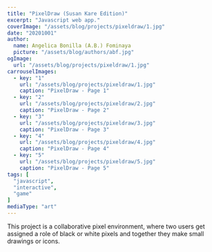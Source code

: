 ```yaml
---
title: "PixelDraw (Susan Kare Edition)"
excerpt: "Javascript web app."
coverImage: "/assets/blog/projects/pixeldraw/1.jpg"
date: "20201001"
author:
  name: Angelica Bonilla (A.B.) Fominaya
  picture: "/assets/blog/authors/abf.jpg"
ogImage:
  url: "/assets/blog/projects/pixeldraw/1.jpg"
carrouselImages:
  - key: "1"
    url: "/assets/blog/projects/pixeldraw/1.jpg"
    caption: "PixelDraw - Page 1"
  - key: "2"
    url: "/assets/blog/projects/pixeldraw/2.jpg"
    caption: "PixelDraw - Page 2"
  - key: "3"
    url: "/assets/blog/projects/pixeldraw/3.jpg"
    caption: "PixelDraw - Page 3"
  - key: "4"
    url: "/assets/blog/projects/pixeldraw/4.jpg"
    caption: "PixelDraw - Page 4"
  - key: "5"
    url: "/assets/blog/projects/pixeldraw/5.jpg"
    caption: "PixelDraw - Page 5"
tags: [
  "javascript",
  "interactive",
  "game"
]
mediaType: "art"
---
```

This project is a collaborative pixel environment, 
where two users get assigned a role of black or white 
pixels and together they make small drawings or icons.
